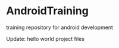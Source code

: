 AndroidTraining
===============

training repository for android development

Update: hello world project files
